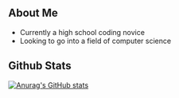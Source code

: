 ## About Me

* Currently a high school coding novice
* Looking to go into a field of computer science 

<!--
**theticarcher38/theticarcher38** is a ✨ _special_ ✨ repository because its `README.md` (this file) appears on your GitHub profile.

Here are some ideas to get you started:

- 🔭 I’m currently working on ...
- 🌱 I’m currently learning ...
- 👯 I’m looking to collaborate on ...
- 🤔 I’m looking for help with ...
- 💬 Ask me about ...
- 📫 How to reach me: ...
- 😄 Pronouns: ...
- ⚡ Fun fact: ...
-->

## Github Stats

[![Anurag's GitHub stats](https://github-readme-stats.vercel.app/api?username=theticarcher38)](https://github.com/anuraghazra/github-readme-stats)
